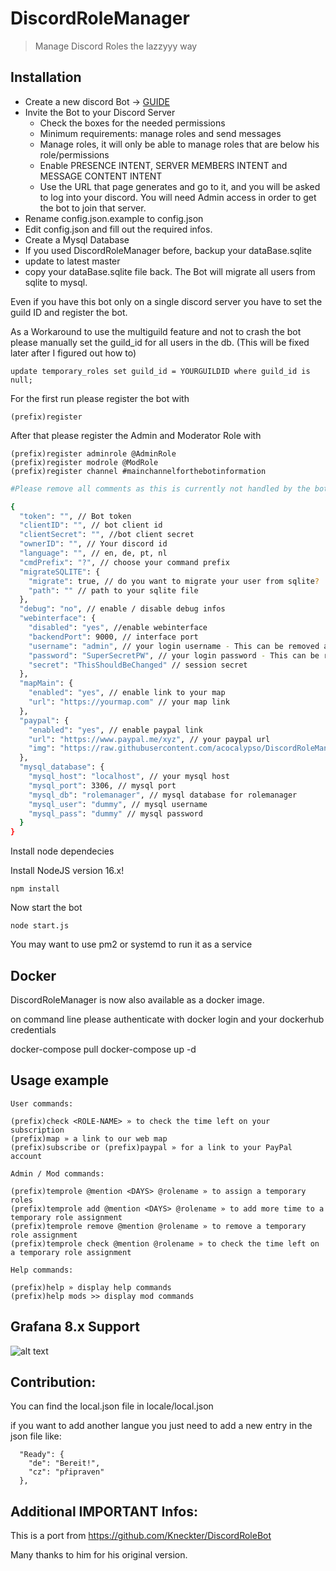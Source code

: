 # DiscordRoleManager
> Manage Discord Roles the lazzyyy way


## Installation

- Create a new discord Bot -> [GUIDE](https://discordpy.readthedocs.io/en/latest/discord.html)
- Invite the Bot to your Discord Server
	- Check the boxes for the needed permissions
	- Minimum requirements: manage roles and send messages
	- Manage roles, it will only be able to manage roles that are below his role/permissions
	- Enable PRESENCE INTENT, SERVER MEMBERS INTENT and MESSAGE CONTENT INTENT
	- Use the URL that page generates and go to it, and you will be asked to log into your discord. You will need Admin access in order to get the bot to join that server.
- Rename config.json.example to config.json
- Edit config.json and fill out the required infos.
- Create a Mysql Database
- If you used DiscordRoleManager before, backup your dataBase.sqlite 
- update to latest master 
- copy your dataBase.sqlite file back. The Bot will migrate all users from sqlite to mysql.

Even if you have this bot only on a single discord server you have to set the guild ID and register the bot.

As a Workaround to use the multiguild feature and not to crash the bot please manually set the guild_id for all users in the db.
(This will be fixed later after I figured out how to)

```update temporary_roles set guild_id = YOURGUILDID where guild_id is null;```

For the first run please register the bot with
```
(prefix)register
```
After that please register the Admin and Moderator Role with
```
(prefix)register adminrole @AdminRole
(prefix)register modrole @ModRole
(prefix)register channel #mainchannelforthebotinformation
```

```sh
#Please remove all comments as this is currently not handled by the bot!

{
  "token": "", // Bot token
  "clientID": "", // bot client id
  "clientSecret": "", //bot client secret
  "ownerID": "", // Your discord id
  "language": "", // en, de, pt, nl
  "cmdPrefix": "?", // choose your command prefix
  "migrateSQLITE": {
    "migrate": true, // do you want to migrate your user from sqlite?
    "path": "" // path to your sqlite file
  },
  "debug": "no", // enable / disable debug infos
  "webinterface": {
    "disabled": "yes", //enable webinterface
    "backendPort": 9000, // interface port
    "username": "admin", // your login username - This can be removed afterwards
    "password": "SuperSecretPW", // your login password - This can be removed afterwards
    "secret": "ThisShouldBeChanged" // session secret
  },
  "mapMain": {
    "enabled": "yes", // enable link to your map
    "url": "https://yourmap.com" // your map link
  },
  "paypal": {
    "enabled": "yes", // enable paypal link
    "url": "https://www.paypal.me/xyz", // your paypal url
    "img": "https://raw.githubusercontent.com/acocalypso/DiscordRoleManager/master/paypal_icon.jpg"
  },
  "mysql_database": {
    "mysql_host": "localhost", // your mysql host
    "mysql_port": 3306, // mysql port
    "mysql_db": "rolemanager", // mysql database for rolemanager
    "mysql_user": "dummy", // mysql username
    "mysql_pass": "dummy" // mysql password
  }
}


```
Install node dependecies

Install NodeJS version 16.x!

```
npm install
```

Now start the bot

```
node start.js
```

You may want to use pm2 or systemd to run it as a service

## Docker

DiscordRoleManager is now also available as a docker image.

on command line please authenticate with docker login and your dockerhub credentials

docker-compose pull
docker-compose up -d

## Usage example

```
User commands:

(prefix)check <ROLE-NAME> » to check the time left on your subscription
(prefix)map » a link to our web map
(prefix)subscribe or (prefix)paypal » for a link to your PayPal account

Admin / Mod commands:

(prefix)temprole @mention <DAYS> @rolename » to assign a temporary roles
(prefix)temprole add @mention <DAYS> @rolename » to add more time to a temporary role assignment
(prefix)temprole remove @mention @rolename » to remove a temporary role assignment
(prefix)temprole check @mention @rolename » to check the time left on a temporary role assignment

Help commands:

(prefix)help » display help commands
(prefix)help mods >> display mod commands
```

## Grafana 8.x Support

![alt text](https://raw.githubusercontent.com/acocalypso/DiscordRoleManager/master/grafana_donators.PNG)

## Contribution:

You can find the local.json file in locale/local.json

if you want to add another langue you just need to add a new entry in the json file like:

```
  "Ready": {
    "de": "Bereit!",
    "cz": "připraven"
  },
```

## Additional IMPORTANT Infos:
This is a port from https://github.com/Kneckter/DiscordRoleBot

Many thanks to him for his original version.

